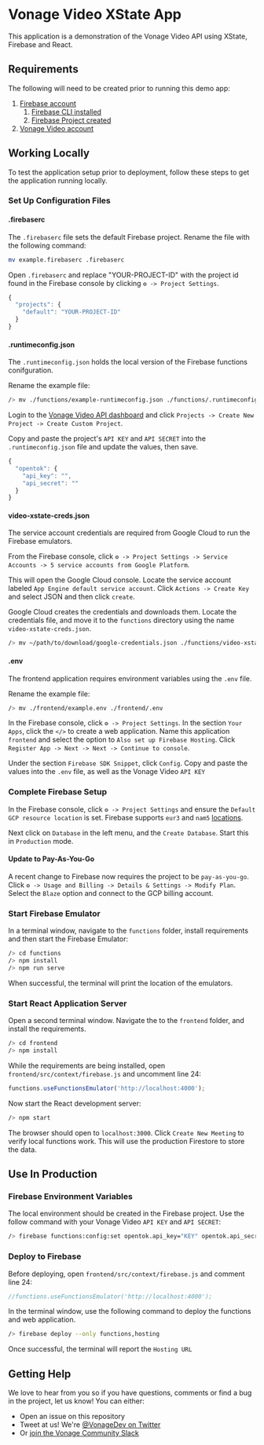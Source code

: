 # Vonage Video XState App

This application is a demonstration of the Vonage Video API using XState, Firebase and React.

## Requirements

The following will need to be created prior to running this demo app:

1. [Firebase account](https://console.firebase.google.com/)
    1. [Firebase CLI installed](https://firebase.google.com/docs/cli)
    1. [Firebase Project created](https://firebase.google.com/docs/projects/learn-more)
1. [Vonage Video account](https://tokbox.com/account/user/signup?icid=tryitfree_comm-apis_tokboxfreetrialsignup_nav)

## Working Locally

To test the application setup prior to deployment, follow these steps to get the application running locally.

### Set Up Configuration Files

#### .firebaserc

The `.firebaserc` file sets the default Firebase project. Rename the file with the following command:

```bash
mv example.firebaserc .firebaserc
```

Open `.firebaserc` and replace "YOUR-PROJECT-ID" with the project id found in the Firebase console by clicking `⚙️ -> Project Settings`.

```js
{
  "projects": {
    "default": "YOUR-PROJECT-ID"
  }
}
```

#### .runtimeconfig.json

The `.runtimeconfig.json` holds the local version of the Firebase functions conifguration.

Rename the example file:

```bash
/> mv ./functions/example-runtimeconfig.json ./functions/.runtimeconfig.json
```

Login to the [Vonage Video API dashboard](https://id.tokbox.com/login) and click `Projects -> Create New Project -> Create Custom Project`.

Copy and paste the project's `API KEY` and `API SECRET` into the `.runtimeconfig.json` file and update the values, then save.

```js
{
  "opentok": {
    "api_key": "",
    "api_secret": ""
  }
}
```

#### video-xstate-creds.json

The service account credentials are required from Google Cloud to run the Firebase emulators.

From the Firebase console, click `⚙️ -> Project Settings -> Service Accounts -> 5 service accounts from Google Platform`.

This will open the Google Cloud console. Locate the service account labeled `App Engine default service account`. Click `Actions -> Create Key` and select JSON and then click `create`.

Google Cloud creates the credentials and downloads them.  Locate the credentials file, and move it to the `functions` directory using the name `video-xstate-creds.json`.

```bash
/> mv ~/path/to/download/google-credentials.json ./functions/video-xstate-creds.json
```

#### .env

The frontend application requires environment variables using the `.env` file.

Rename the example file:

```bash
/> mv ./frontend/example.env ./frontend/.env
```

In the Firebase console, click `⚙️ -> Project Settings`. In the section `Your Apps`, click the `</>` to create a web application. Name this application `frontend` and select the option to `Also set up Firebase Hosting`.  Click `Register App -> Next -> Next -> Continue to console`.

Under the section `Firebase SDK Snippet`, click `Config`. Copy and paste the values into the `.env` file, as well as the Vonage Video `API KEY`

### Complete Firebase Setup

In the Firebase console, click `⚙️ -> Project Settings` and ensure the `Default GCP resource location` is set. Firebase supports `eur3` and `nam5` [locations](https://firebase.google.com/docs/firestore/locations#types).

Next click on `Database` in the left menu, and the `Create Database`. Start this in `Production` mode.

#### Update to Pay-As-You-Go

A recent change to Firebase now requires the project to be `pay-as-you-go`. Click `⚙️ -> Usage and Billing -> Details & Settings -> Modify Plan`.  Select the `Blaze` option and connect to the GCP billing account.

### Start Firebase Emulator

In a terminal window, navigate to the `functions` folder, install requirements and then start the Firebase Emulator:

```bash
/> cd functions
/> npm install
/> npm run serve
```

When successful, the terminal will print the location of the emulators.

### Start React Application Server

Open a second terminal window. Navigate the to the `frontend` folder, and install the requirements.

```bash
/> cd frontend
/> npm install
```

While the requirements are being installed, open `frontend/src/context/firebase.js` and uncomment line 24:

```js
functions.useFunctionsEmulator('http://localhost:4000');
```

Now start the React development server:

```bash
/> npm start
```

The browser should open to `localhost:3000`. Click `Create New Meeting` to verify local functions work.  This will use the production Firestore to store the data.

## Use In Production

### Firebase Environment Variables

The local environment should be created in the Firebase project.  Use the follow command with your Vonage Video `API KEY` and `API SECRET`:

```bash
/> firebase functions:config:set opentok.api_key="KEY" opentok.api_secret="SECRET"
```

### Deploy to Firebase

Before deploying, open `frontend/src/context/firebase.js` and comment line 24:

```js
//functions.useFunctionsEmulator('http://localhost:4000');
```

In the terminal window, use the following command to deploy the functions and web application.

```bash
/> firebase deploy --only functions,hosting
```

Once successful, the terminal will report the `Hosting URL`

## Getting Help

We love to hear from you so if you have questions, comments or find a bug in the project, let us know! You can either:

* Open an issue on this repository
* Tweet at us! We're [@VonageDev on Twitter](https://twitter.com/VonageDev)
* Or [join the Vonage Community Slack](https://developer.nexmo.com/community/slack)
